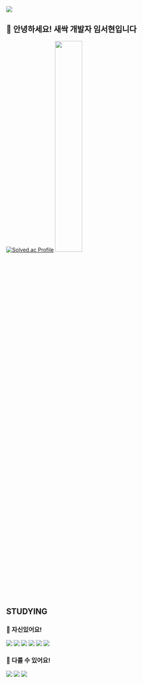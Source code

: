 <div>
    <img src="https://capsule-render.vercel.app/api?type=waving&&color=gradient&customColorList=3&height=200&section=header&text=sprout&fontSize=80&fontAlign=80&width=200" />
</div>

## 🌱 안녕하세요! 새싹 개발자 임서현입니다  

[![Solved.ac Profile](http://mazassumnida.wtf/api/generate_badge?boj=tjgus05281)](https://solved.ac/tjgus05281)
<a href="https://github.com/anuraghazra/github-readme-stats">
        <img src="https://github-readme-stats.vercel.app/api/top-langs/?username=mainsprout&layout=donut&show_icons=true&theme=material-palenight&hide_border=true&bg_color=20232a&icon_color=58A6FF&text_color=fff&title_color=58A6FF&count_private=true&exclude_repo=Face-Transfer-Application" width=38% /></a>

## STUDYING

### 🌻 자신있어요!
<img src="https://img.shields.io/badge/springboot-6DB33F?&style=for-the-badge&logo=springboot&logoColor=white" /> <img src="https://img.shields.io/badge/c++-00599C?&style=for-the-badge&logo=cplusplus&logoColor=white" /> <img src="https://img.shields.io/badge/java-AECBFA?&style=for-the-badge&logoColor=white" /> <img src="https://img.shields.io/badge/html5-E34F26?&style=for-the-badge&logo=html5&logoColor=white" /> <img src="https://img.shields.io/badge/css3-1572B6?&style=for-the-badge&logo=css3&logoColor=white" /> <img src="https://img.shields.io/badge/git-F05032?&style=for-the-badge&logo=git&logoColor=white" />

### 🌱 다룰 수 있어요!
<img src="https://img.shields.io/badge/next.js-000000?&style=for-the-badge&logo=nextdotjs&logoColor=white" /> <img src="https://img.shields.io/badge/apacheairflow-017CEE?&style=for-the-badge&logo=apacheairflow&logoColor=white" /> <img src="https://img.shields.io/badge/javascript-F7DF1E?&style=for-the-badge&logo=javascript&logoColor=white" /> 

<br />


